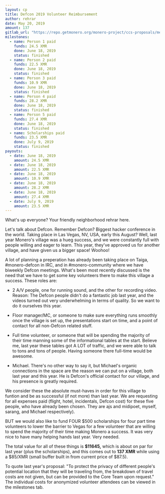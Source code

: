 ```yaml
---
layout: cp
title: Defcon 2019 Volunteer Reimbursement
author: rehrar
date: May 20, 2019
amount: 137
gitlab_url: "https://repo.getmonero.org/monero-project/ccs-proposals/merge_requests/69"
milestones:
  - name: Person 1 paid
    funds: 24.5 XMR
    done: June 18, 2019
    status: finished
  - name: Person 2 paid
    funds: 22.5 XMR
    done: June 18, 2019
    status: finished
  - name: Person 3 paid
    funds: 10.9 XMR
    done: June 18, 2019
    status: finished
  - name: Person 4 paid
    funds: 28.2 XMR
    done: June 18, 2019
    status: finished
  - name: Person 5 paid
    funds: 27.4 XMR
    done: June 18, 2019
    status: finished
  - name: Scholarships paid
    funds: 23.5 XMR
    done: July 9, 2019
    status: finished
payouts:
  - date: June 18, 2019
    amount: 24.5 XMR
  - date: June 18, 2019
    amount: 22.5 XMR
  - date: June 18, 2019
    amount: 10.9 XMR
  - date: June 18, 2019
    amount: 28.2 XMR
  - date: June 18, 2019
    amount: 27.4 XMR
  - date: July 9, 2019
    amount: 23.5 XMR
---
```


What's up everyone? Your friendly neighborhood rehrar here.

Let's talk about Defcon. Remember Defcon? Biggest hacker conference in the world. Taking place in Las Vegas, NV, USA, early this August? Well, last year Monero's village was a hueg success, and we were constantly full with people willing and eager to learn. This year, they've approved us for another village, and have given us a bigger space! Woohoo!

A lot of planning a preperation has already been taking place on Taiga, #monero-defcon in IRC, and in #monero-community where we have biweekly Defcon meetings. What's been most recently discussed is the need that we have to get some key volunteers there to make this village a success. These roles are:

- 2 A/V people, one for running sound, and the other for recording video. Reason: The Defcon people didn't do a fantastic job last year, and the videos turned out very underwhelming in terms of quality. So we want to do it ourselves this year.

- Floor manager/MC, or someone to make sure everything runs smoothly once the village is set up, the presentations start on time, and a point of contact for all non-Defcon related stuff.

- Full time volunteer, or someone that will be spending the majority of their time manning some of the informational tables at the start. Believe me, last year these tables got A LOT of traffic, and we were able to talk to tons and tons of people. Having someone there full-time would be awesome.

- Michael. There's no other way to say it, but Michael's organic connections in the space are the reason we can put on a village, both last year and this year. He is Defcon's official contact for our village, and his presence is greatly required.

We consider these the absolute must-haves in order for this village to funtion and be as successful (if not more) than last year. We are requesting for all expenses paid (flight, hotel, incidentals, Defcon cost) for these five people, who have already been chosen. They are ajs and midipoet, myself, sarang, and Michael respectively).

BUT we would also like to fund FOUR $500 scholarships for four part time volunteers to lower the barrier to Vegas for a few volunteer that are willing to spend the majority of their time making Monero a success. It was very nice to have many helping hands last year. Very needed.

The total value for all of these things is **$11645,** which is about on par for last year (plus the scholarships), and this comes out to **137 XMR** while using a $85/XMR (small buffer built in from current price of $87.5).

To quote last year's proposal: "To protect the privacy of different people's potential location that they will be traveling from, the breakdown of travel costs are not given, but can be provided to the Core Team upon request." The individual costs for anonymized volunteer attendees can be viewed in the milestones tab.